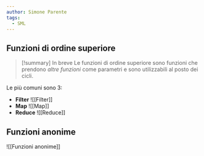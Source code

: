 ```yaml
---
author: Simone Parente
tags:
  - SML
---
```

## Funzioni di ordine superiore
>[!summary] In breve
>Le funzioni di ordine superiore sono funzioni che prendono *altre funzioni* come parametri e sono utilizzabili al posto dei cicli.

Le più comuni sono 3:
- **Filter**
![[Filter]]
- **Map**
![[Map]]
- **Reduce**
![[Reduce]]
## Funzioni anonime
![[Funzioni anonime]]